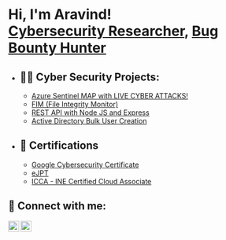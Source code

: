 <h1>Hi, I'm Aravind! <br/><a href="https://www.linkedin.com/in/aravindb26/">Cybersecurity Researcher</a>, <a href="https://twitter.com/nanicyb">Bug Bounty Hunter</a></h1>

- <h2>👨‍💻 Cyber Security Projects:</h2>

  - [Azure Sentinel MAP with LIVE CYBER ATTACKS!](https://github.com/aravindb26/Sentinel-Lab)
  - [FIM (File Integrity Monitor)](https://github.com/aravindb26/File-Integrity-Monitor/)
  - [REST API with Node JS and Express](https://github.com/aravindb26/REST-API-with-Node-JS-and-Express)
  - [Active Directory Bulk User Creation](https://github.com/aravindb26/active_directory_bulk)
 

- <h2>📃 Certifications </h2>

  - [Google Cybersecurity Certificate](https://www.credly.com/badges/6bdbe23a-f8fb-4d8d-9a58-22e11e84fe8b/linked_in_profile)
  - [eJPT](https://certs.ine.com/01f59aa7-2454-4b19-a1b9-30660098fff8)
  - [ICCA - INE Certified Cloud Associate](https://certs.ine.com/8619b4ce-e839-468b-8f5e-5d3fac90b3ff)
  

<h2> 🤳 Connect with me:</h2>

[<img align="left" alt="aravindb26 | Twitter" width="22px" src="https://cdn.jsdelivr.net/npm/simple-icons@v3/icons/twitter.svg" />][twitter]
[<img align="left" alt="aravindb26 | LinkedIn" width="22px" src="https://cdn.jsdelivr.net/npm/simple-icons@v3/icons/linkedin.svg" />][linkedin]

[twitter]: https://twitter.com/nanicyb
[linkedin]: https://www.linkedin.com/in/aravindb26/

<!--
**aravindb26/aravindb26** is a ✨ _special_ ✨ repository because its `README.md` (this file) appears on your GitHub profile.

Here are some ideas to get you started:

- 🔭 I’m currently working on ...
- 🌱 I’m currently learning ...
- 👯 I’m looking to collaborate on ...
- 🤔 I’m looking for help with ...
- 💬 Ask me about ...
- 📫 How to reach me: ...
- 😄 Pronouns: ...
- ⚡ Fun fact: ...
-->
